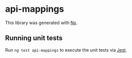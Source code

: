 # api-mappings

This library was generated with [Nx](https://nx.dev).

## Running unit tests

Run `ng test api-mappings` to execute the unit tests via [Jest](https://jestjs.io).
